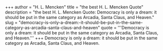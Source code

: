 +++
author = "H. L. Mencken"
title = "the best H. L. Mencken Quote"
description = "the best H. L. Mencken Quote: Democracy is only a dream: it should be put in the same category as Arcadia, Santa Claus, and Heaven."
slug = "democracy-is-only-a-dream:-it-should-be-put-in-the-same-category-as-arcadia-santa-claus-and-heaven"
quote = '''Democracy is only a dream: it should be put in the same category as Arcadia, Santa Claus, and Heaven.'''
+++
Democracy is only a dream: it should be put in the same category as Arcadia, Santa Claus, and Heaven.
